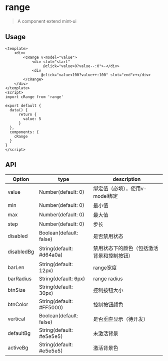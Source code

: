 # range
> A component extend mint-ui

## Usage
```vue
<template>
    <div>
        <cRange v-model="value">
            <div slot="start"
                 @click="value>0?value--:0">-</div>
            <div
                @click="value<100?value++:100" slot="end">+</div>
        </cRange>
    </div>
</template>
<script>
import cRange from 'range'

export default {
  data() {
      return {
        value: 5
      }
  },
  components: {
    cRange
  }
}
</script>
```

## API

| Option | type | description |
| ----- | ----- | ----- |
| value | Number(default: 0)  | 绑定值（必填），使用v-model绑定 |
| min | Number(default: 0)  | 最小值 |
| max | Number(default: 0)  | 最大值 |
| step | Number(default: 0)  | 步长 |
| disabled | Boolean(default: false)  | 是否禁用状态 |
| disabledBg | String(default: #d64a0a)  | 禁用状态下的颜色（包括激活背景和控制按钮） |
| barLen | String(default: 12px)  | range宽度 |
| barRadius | String(default: 6px)  | range radius |
| btnSize | String(default: 30px)  | 控制按钮大小 |
| btnColor | String(default: #FF5000)  | 控制按钮颜色 |
| vertical | Boolean(default: false)  | 是否垂直显示（待开发） |
| defaultBg | String(default: #e5e5e5)  | 未激活背景 |
| activeBg | String(default: #e5e5e5)  | 激活背景色 |
